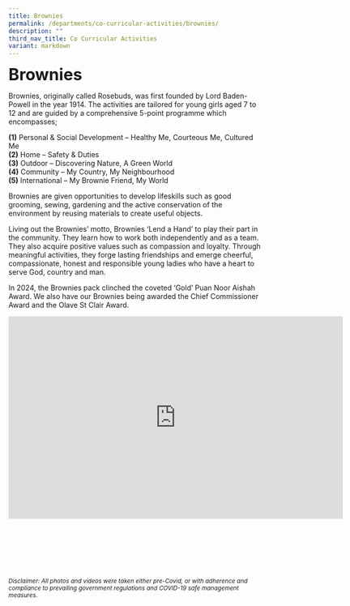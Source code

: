 ```yaml
---
title: Brownies
permalink: /departments/co-curricular-activities/brownies/
description: ""
third_nav_title: Co Curricular Activities
variant: markdown
---
```

<b><font size="6">Brownies</font></b>

Brownies, originally called Rosebuds, was first founded by Lord Baden-Powell in the year 1914. The activities are tailored for young girls aged 7 to 12 and are guided by a comprehensive 5-point programme which encompasses;<br>

<b>(1)</b> Personal &amp; Social Development – Healthy Me, Courteous Me, Cultured Me <br>
<b>(2)</b> Home – Safety &amp; Duties<br>
<b>(3)</b> Outdoor – Discovering Nature, A Green World<br>
<b>(4)</b> Community – My Country, My Neighbourhood <br>
<b>(5)</b> International – My Brownie Friend, My World <br>

Brownies are given opportunities to develop lifeskills such as good grooming, sewing, gardening and the active conservation of the environment by reusing materials to create useful objects.&nbsp;

Living out the Brownies’ motto, Brownies ‘Lend a Hand’ to play their part in the community. They learn how to work both independently and as a team. They also acquire positive values such as compassion and loyalty. Through meaningful activities, they forge lasting friendships and emerge cheerful, compassionate, honest and responsible young ladies who have a heart to serve God, country and man.

In 2024, the Brownies pack clinched the coveted ‘Gold’ Puan Noor Aishah Award. We also have our Brownies being awarded the Chief Commissioner Award and the Olave St Clair Award.

<center>

<iframe allowfullscreen="true" height="400" width="660" frameborder="0" src="https://docs.google.com/presentation/d/e/2PACX-1vQhhX9S2w2OJWOWueGpS7FoxUGjTiXPvZR6vQsJJh-bU7_1BY-oA3qHKc_QesDxCW9KQbwAtDGkbuMX/embed?start=true&amp;loop=true&amp;delayms=3000"></iframe>
	
</center>

<br><br><br><br><br><br>
<sup>_Disclaimer: All photos and videos were taken either pre-Covid, or with adherence and compliance to prevailing government regulations and COVID-19 safe management measures._</sup>